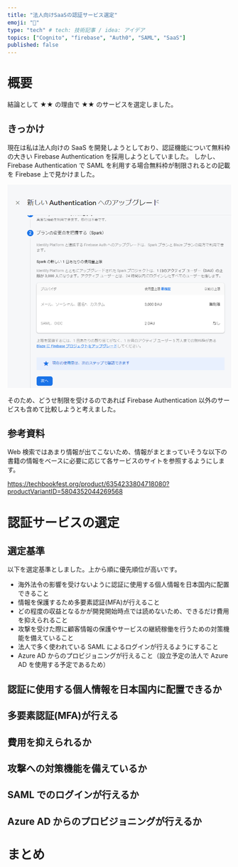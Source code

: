 ```yaml
---
title: "法人向けSaaSの認証サービス選定"
emoji: "📝"
type: "tech" # tech: 技術記事 / idea: アイデア
topics: ["Cognito", "firebase", "Auth0", "SAML", "SaaS"]
published: false
---
```


# 概要

結論として ★★ の理由で ★★ のサービスを選定しました。

## きっかけ

現在は私は法人向けの SaaS を開発しようとしており、認証機能について無料枠の大きい Firebase Authentication を採用しようとしていました。
しかし、Firebase Authentication で SAML を利用する場合無料枠が制限されるとの記載を Firebase 上で見かけました。

![Firebase AuthenticationでSAMLを利用する場合の無料枠制限](/images/selecting-authentication-service-for-btob-saas/firebasePlan.png)

そのため、どうせ制限を受けるのであれば Firebase Authentication 以外のサービスも含めて比較しようと考えました。

## 参考資料

Web 検索ではあまり情報が出てこないため、情報がまとまっていそうな以下の書籍の情報をベースに必要に応じて各サービスのサイトを参照するようにします。

https://techbookfest.org/product/6354233804718080?productVariantID=5804352044269568

# 認証サービスの選定

## 選定基準

以下を選定基準としました。上から順に優先順位が高いです。

- 海外法令の影響を受けないように認証に使用する個人情報を日本国内に配置できること
- 情報を保護するため多要素認証(MFA)が行えること
- どの程度の収益となるかが開発開始時点では読めないため、できるだけ費用を抑えられること
- 攻撃を受けた際に顧客情報の保護やサービスの継続稼働を行うための対策機能を備えていること
- 法人で多く使われている SAML によるログインが行えるようにすること
- Azure AD からのプロビジョニングが行えること（設立予定の法人で Azure AD を使用する予定であるため）

## 認証に使用する個人情報を日本国内に配置できるか

## 多要素認証(MFA)が行える

<!-- 2FAではなくMFA -->

## 費用を抑えられるか

## 攻撃への対策機能を備えているか

## SAML でのログインが行えるか

## Azure AD からのプロビジョニングが行えるか

# まとめ
